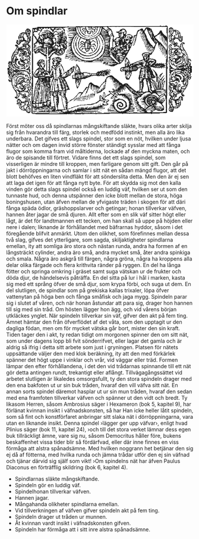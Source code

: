 # Om spindlar

![](chapter-1.png)

Först möter oss då spindlarnas mångskiftande släkte, hvars olika arter skilja sig från hvarandra till färg, storlek och medfödd instinkt, men alla äro lika underbara. Det gifves ett slags spindel, stor som en nöt, hvilken under ljusa nätter och om dagen invid större fönster ständigt sysslar med att fånga flugor som komma fram vid måltiderna, lockade af den myckna maten, och äro de spisande till förtret. Vidare finns det ett slags spindel, som visserligen är mindre till kroppen, men farligare genom sitt gift. Den går på jakt i dörröppningarna och samlar i sitt nät en sådan mängd flugor, att det blott behöfves en liten vindfläkt för att sönderslita detta. Men den är ej sen att laga det igen för att fånga nytt byte. För att skydda sig mot den kalla vinden gör detta slags spindel också en luddig väf, hvilken ser ut som den tunnaste hud, och denna utspänner den icke blott mellan de stora, höga boningshusen, utan äfven mellan de yfvigaste träden i skogen för att däri fånga späda ödlor, gräshoppslarver och getingar; honan tillverkar väfven, hannen åter jagar de små djuren. Allt efter som en slik väf sitter högt eller lågt, är det för landtmannen ett tecken, om han skall så uppe på höjden eller nere i dalen; liknande är förhållandet med bäfrarnas hyddor, såsom i det föregående blifvit anmärkt. Utom den olikhet, som förefinnes mellan dessa två slag, gifves det ytterligare, som sagda, skiljaktigheter spindlarna emellan, ity att somliga äro stora och nästan runda, andra ha formen af en långsträckt cylinder, andra äro små, andra mycket små, åter andra spinkiga och smala. Några äro askgrå till färgen, några gröna, några ha kroppens alla delar olika färgade och flera krithvita ränder på ryggen. En del ha långa fötter och springa omkring i gräset samt suga vätskan ur de frukter och döda djur, de händelsevis påträffa. En del sitta på lur i hål i marken, kasta sig med ett språng öfver de små djur, som krypa förbi, och suga ut dem. En del slutligen, de spindlar som på grekiska kallas trixaler, löpa öfver vattenytan på höga ben och fånga småfisk och jaga mygg. Spindeln parar sig i slutet af våren, och när honan åstundar att para sig, drager hon hannen till sig med sin tråd. Om hösten lägger hon ägg, och vid vårens början utkläckes ynglet. När spindeln tillverkar sin väf, gifver den akt på fem ting. Ämnet hämtar den från öfverflödet af det våta, som den upptagit ur den dagliga födan, men om för mycket vätska går bort, mister den sin kraft. Tiden tager den i akt, ty redan tidigt om morgonen spinner den om sitt nät, som under dagens lopp bli 
fvit sönderrifvet, eller lagar det gamla och är aldrig så ifrig i detta sitt arbete som just i gryningen. Platsen för nätets uppsättande väljer den med klok beräkning, ity att den med förkärlek spänner det högt uppe i vinklar och vrår, vid väggar eller träd. Formen lämpar den efter förhållandena, i det den vid trådarnas spinnande till ett nät gör detta antingen rundt, trekantigt eller aflångt. Tillvägagångssättet vid arbetet slutligen är likaledes omsorgsfullt, ty den stora spindeln drager med den ena bakfoten ut ur sin buk tråden, hvaraf den vill väfva sitt nät. En annan sorts spindel däremot hasplar ut ur sin mun tråden, hvaraf den sedan med ena framfoten tillverkar väfven och spänner ut den vidt och bredt. Ty likasom Herren, såsom Ambrosius säger i Hexameron (bok 5, kapitel 9), har förlänat kvinnan insikt i väfnadskonsten, så har Han icke heller låtit spindeln, som så fint och konstförfaret anbringar sitt slaka nät i dörröppningarna, vara utan en liknande insikt. Denna spindel ›lägger ger upp väfvar›, enligt hvad Plinius säger (bok 11, kapitel 24), ›och till det stora verket lämnar dess egen buk tillräckligt ämne, vare sig nu, såsom Democritus håller före, bukens beskaffenhet vissa tider blir så fördärfvad, eller där inne finnes en viss förmåga att alstra spånadsämne. Med hvilken noggrann het betjänar den sig ej då af fötterna, med hvilka runda och jämna trådar utför den ej sin väfnad och tjänar därvid sig själf som vikt! ›Om spindelns nät har äfven Paulus Diaconus en förträfflig skildring (bok 6, kapitel 4). 


- Spindlarnas släkte mångskiftande.
- Spindeln gör en luddig väf. 
- Spindelhonan tillverkar väfven.
- Hannen jagar. 
- Mångahanda olikheter spindlarna emellan.
- Vid tillverkningen af väfven gifver spindeln akt på fem ting.
- Spindeln drager ut tråden ur munnen.
- Åt kvinnan vardt insikt i väfnadskonsten gifven.
- Spindeln har förmåga att i sitt inre alstra spånadsämne.  